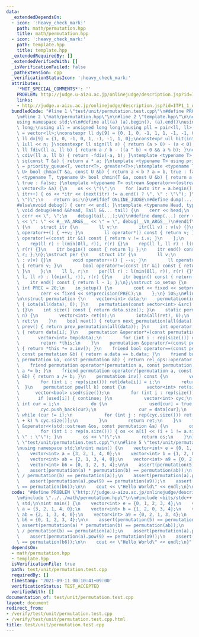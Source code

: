 ```yaml
---
data:
  _extendedDependsOn:
  - icon: ':heavy_check_mark:'
    path: math/permutation.hpp
    title: math/permutation.hpp
  - icon: ':heavy_check_mark:'
    path: template.hpp
    title: template.hpp
  _extendedRequiredBy: []
  _extendedVerifiedWith: []
  _isVerificationFailed: false
  _pathExtension: cpp
  _verificationStatusIcon: ':heavy_check_mark:'
  attributes:
    '*NOT_SPECIAL_COMMENTS*': ''
    PROBLEM: http://judge.u-aizu.ac.jp/onlinejudge/description.jsp?id=ITP1_1_A&lang=ja
    links:
    - http://judge.u-aizu.ac.jp/onlinejudge/description.jsp?id=ITP1_1_A&lang=ja
  bundledCode: "#line 1 \"test/unit/permutation.test.cpp\"\n#define PROBLEM \"http://judge.u-aizu.ac.jp/onlinejudge/description.jsp?id=ITP1_1_A&lang=ja\"\
    \n#line 2 \"math/permutation.hpp\"\n\n#line 2 \"template.hpp\"\n\n#include <bits/stdc++.h>\n\
    using namespace std;\n\n#define all(a) (a).begin(), (a).end()\nusing ll = long\
    \ long;\nusing ull = unsigned long long;\nusing pll = pair<ll, ll>;\nusing vll\
    \ = vector<ll>;\nconstexpr ll dy[9] = {0, 1, 0, -1, 1, 1, -1, -1, 0};\nconstexpr\
    \ ll dx[9] = {1, 0, -1, 0, 1, -1, -1, 1, 0};\nconstexpr ull bit(int n) { return\
    \ 1ull << n; }\nconstexpr ll sign(ll a) { return (a > 0) - (a < 0); }\nconstexpr\
    \ ll fdiv(ll a, ll b) { return a / b - ((a ^ b) < 0 && a % b); }\nconstexpr ll\
    \ cdiv(ll a, ll b) { return -fdiv(-a, b); }\ntemplate <typename T> constexpr T\
    \ sq(const T &a) { return a * a; }\ntemplate <typename T> using priority_queue_rev\
    \ = priority_queue<T, vector<T>, greater<T>>;\ntemplate <typename T, typename\
    \ U> bool chmax(T &a, const U &b) { return a < b ? a = b, true : false; }\ntemplate\
    \ <typename T, typename U> bool chmin(T &a, const U &b) { return a > b ? a = b,\
    \ true : false; }\ntemplate <typename T> ostream &operator<<(ostream &os, const\
    \ vector<T> &a) {\n    os << \"(\";\n    for (auto itr = a.begin(); itr != a.end();\
    \ itr++) { os << *itr << (next(itr) != a.end() ? \", \" : \"\"); }\n    os <<\
    \ \")\";\n    return os;\n}\n#ifdef ONLINE_JUDGE\n#define dump(...) (void(0))\n\
    #else\nvoid debug() { cerr << endl; }\ntemplate <typename Head, typename... Tail>\
    \ void debug(Head &&head, Tail &&... tail) {\n    cerr << head;\n    if (sizeof...(Tail))\
    \ cerr << \", \";\n    debug(tail...);\n}\n#define dump(...) cerr << __LINE__\
    \ << \": \" << #__VA_ARGS__ << \" = \", debug(__VA_ARGS__)\n#endif\nstruct rep\
    \ {\n    struct itr {\n        ll v;\n        itr(ll v) : v(v) {}\n        void\
    \ operator++() { ++v; }\n        ll operator*() const { return v; }\n        bool\
    \ operator!=(const itr &i) const { return v != i.v; }\n    };\n    ll l, r;\n\
    \    rep(ll r) : l(min(0ll, r)), r(r) {}\n    rep(ll l, ll r) : l(min(l, r)),\
    \ r(r) {}\n    itr begin() const { return l; };\n    itr end() const { return\
    \ r; };\n};\nstruct per {\n    struct itr {\n        ll v;\n        itr(ll v)\
    \ : v(v) {}\n        void operator++() { --v; }\n        ll operator*() const\
    \ { return v; }\n        bool operator!=(const itr &i) const { return v != i.v;\
    \ }\n    };\n    ll l, r;\n    per(ll r) : l(min(0ll, r)), r(r) {}\n    per(ll\
    \ l, ll r) : l(min(l, r)), r(r) {}\n    itr begin() const { return r - 1; };\n\
    \    itr end() const { return l - 1; };\n};\nstruct io_setup {\n    static constexpr\
    \ int PREC = 20;\n    io_setup() {\n        cout << fixed << setprecision(PREC);\n\
    \        cerr << fixed << setprecision(PREC);\n    };\n} iOS;\n#line 4 \"math/permutation.hpp\"\
    \n\nstruct permutation {\n    vector<int> data;\n    permutation(int n) : data(n)\
    \ { iota(all(data), 0); }\n    permutation(const vector<int> &src) : data(src)\
    \ {}\n    int size() const { return data.size(); }\n    static permutation id(int\
    \ n) {\n        vector<int> ret(n);\n        iota(all(ret), 0);\n        return\
    \ ret;\n    }\n    bool next() { return next_permutation(all(data)); }\n    bool\
    \ prev() { return prev_permutation(all(data)); }\n    int operator[](int i) const\
    \ { return data[i]; }\n    permutation &operator*=(const permutation &a) {\n \
    \       vector<int> tmp(data);\n        for (int i : rep(size())) data[i] = tmp[a[i]];\n\
    \        return *this;\n    }\n    permutation &operator/=(const permutation &a)\
    \ { return *this *= a.inv(); }\n    friend bool operator==(const permutation &a,\
    \ const permutation &b) { return a.data == b.data; }\n    friend bool operator!=(const\
    \ permutation &a, const permutation &b) { return rel_ops::operator!=(a, b); }\n\
    \    friend permutation operator*(permutation a, const permutation &b) { return\
    \ a *= b; }\n    friend permutation operator/(permutation a, const permutation\
    \ &b) { return a /= b; }\n    permutation inv() const {\n        vector<int> ret(size());\n\
    \        for (int i : rep(size())) ret[data[i]] = i;\n        return ret;\n  \
    \  }\n    permutation pow(ll k) const {\n        vector<int> ret(size());\n  \
    \      vector<bool> used(size());\n        for (int i : rep(size())) {\n     \
    \       if (used[i]) { continue; }\n            vector<int> cyc;\n           \
    \ int cur = i;\n            do {\n                used[cur] = true;\n        \
    \        cyc.push_back(cur);\n                cur = data[cur];\n            }\
    \ while (cur != i);\n            for (int j : rep(cyc.size())) ret[cyc[j]] = cyc[(j\
    \ + k) % cyc.size()];\n        }\n        return ret;\n    }\n    friend ostream\
    \ &operator<<(std::ostream &os, const permutation &a) {\n        os << \"(\";\n\
    \        for (int i : rep(a.size())) { os << a[i] << (i + 1 != a.size() ? \",\
    \ \" : \"\"); }\n        os << \")\";\n        return os;\n    }\n};\n#line 3\
    \ \"test/unit/permutation.test.cpp\"\n\n#line 5 \"test/unit/permutation.test.cpp\"\
    \nusing namespace std;\n\nint main() {\n    vector<int> e = {0, 1, 2, 3, 4};\n\
    \    vector<int> a = {3, 2, 1, 4, 0};\n    vector<int> b = {1, 2, 0, 3, 4};\n\
    \    vector<int> ab = {2, 1, 3, 4, 0};\n    vector<int> a9 = {0, 2, 1, 3, 4};\n\
    \    vector<int> b6 = {0, 1, 2, 3, 4};\n\n    assert(permutation(5) == permutation(e));\n\
    \    assert(permutation(a) * permutation(b) == permutation(ab));\n    assert(permutation(ab)\
    \ / permutation(b) == permutation(a));\n    assert(permutation(a).pow(0) == permutation(e));\n\
    \    assert(permutation(a).pow(9) == permutation(a9));\n    assert(permutation(b).pow(6)\
    \ == permutation(b6));\n\n    cout << \"Hello World\" << endl;\n}\n"
  code: "#define PROBLEM \"http://judge.u-aizu.ac.jp/onlinejudge/description.jsp?id=ITP1_1_A&lang=ja\"\
    \n#include \"../../math/permutation.hpp\"\n\n#include <bits/stdc++.h>\nusing namespace\
    \ std;\n\nint main() {\n    vector<int> e = {0, 1, 2, 3, 4};\n    vector<int>\
    \ a = {3, 2, 1, 4, 0};\n    vector<int> b = {1, 2, 0, 3, 4};\n    vector<int>\
    \ ab = {2, 1, 3, 4, 0};\n    vector<int> a9 = {0, 2, 1, 3, 4};\n    vector<int>\
    \ b6 = {0, 1, 2, 3, 4};\n\n    assert(permutation(5) == permutation(e));\n   \
    \ assert(permutation(a) * permutation(b) == permutation(ab));\n    assert(permutation(ab)\
    \ / permutation(b) == permutation(a));\n    assert(permutation(a).pow(0) == permutation(e));\n\
    \    assert(permutation(a).pow(9) == permutation(a9));\n    assert(permutation(b).pow(6)\
    \ == permutation(b6));\n\n    cout << \"Hello World\" << endl;\n}"
  dependsOn:
  - math/permutation.hpp
  - template.hpp
  isVerificationFile: true
  path: test/unit/permutation.test.cpp
  requiredBy: []
  timestamp: '2021-09-11 00:10:41+09:00'
  verificationStatus: TEST_ACCEPTED
  verifiedWith: []
documentation_of: test/unit/permutation.test.cpp
layout: document
redirect_from:
- /verify/test/unit/permutation.test.cpp
- /verify/test/unit/permutation.test.cpp.html
title: test/unit/permutation.test.cpp
---
```

